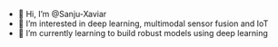 - 👋 Hi, I’m @Sanju-Xaviar
- 👀 I’m interested in deep learning, multimodal sensor fusion and IoT
- 🌱 I’m currently learning to build robust models using deep learning

<!---
Sanju-Xaviar/Sanju-Xaviar is a ✨ special ✨ repository because its `README.md` (this file) appears on your GitHub profile.
You can click the Preview link to take a look at your changes.
--->
